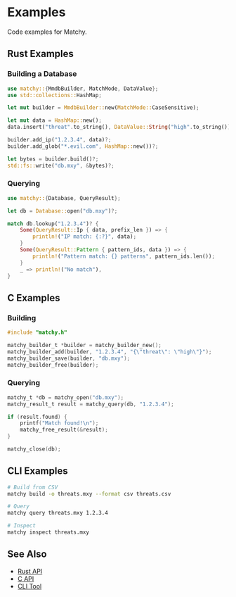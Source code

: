 # Examples

Code examples for Matchy.

## Rust Examples

### Building a Database

```rust
use matchy::{MmdbBuilder, MatchMode, DataValue};
use std::collections::HashMap;

let mut builder = MmdbBuilder::new(MatchMode::CaseSensitive);

let mut data = HashMap::new();
data.insert("threat".to_string(), DataValue::String("high".to_string()));

builder.add_ip("1.2.3.4", data)?;
builder.add_glob("*.evil.com", HashMap::new())?;

let bytes = builder.build()?;
std::fs::write("db.mxy", &bytes)?;
```

### Querying

```rust
use matchy::{Database, QueryResult};

let db = Database::open("db.mxy")?;

match db.lookup("1.2.3.4")? {
    Some(QueryResult::Ip { data, prefix_len }) => {
        println!("IP match: {:?}", data);
    }
    Some(QueryResult::Pattern { pattern_ids, data }) => {
        println!("Pattern match: {} patterns", pattern_ids.len());
    }
    _ => println!("No match"),
}
```

## C Examples

### Building

```c
#include "matchy.h"

matchy_builder_t *builder = matchy_builder_new();
matchy_builder_add(builder, "1.2.3.4", "{\"threat\": \"high\"}");
matchy_builder_save(builder, "db.mxy");
matchy_builder_free(builder);
```

### Querying

```c
matchy_t *db = matchy_open("db.mxy");
matchy_result_t result = matchy_query(db, "1.2.3.4");

if (result.found) {
    printf("Match found!\n");
    matchy_free_result(&result);
}

matchy_close(db);
```

## CLI Examples

```bash
# Build from CSV
matchy build -o threats.mxy --format csv threats.csv

# Query
matchy query threats.mxy 1.2.3.4

# Inspect
matchy inspect threats.mxy
```

## See Also

- [Rust API](../user-guide/rust-api.md)
- [C API](../user-guide/c-api.md)
- [CLI Tool](../user-guide/cli.md)

